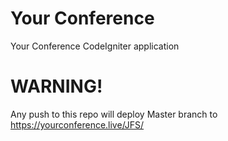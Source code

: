 # Your Conference
Your Conference CodeIgniter application

# WARNING!
Any push to this repo will deploy Master branch to https://yourconference.live/JFS/


